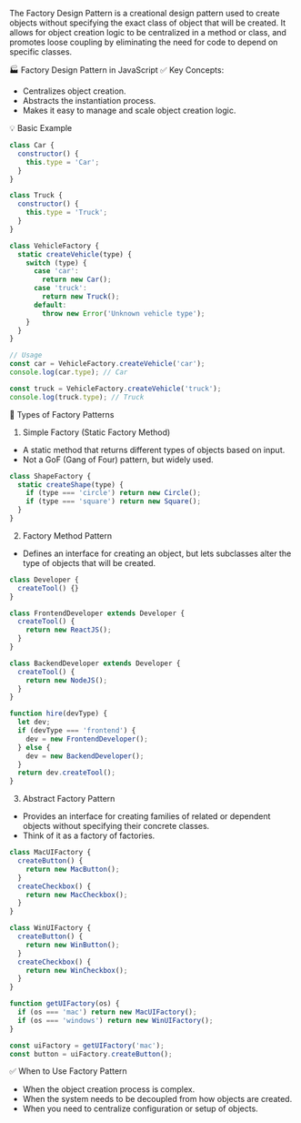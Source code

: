 The Factory Design Pattern is a creational design pattern used to create objects without specifying the exact class of object that will be created. It allows for object creation logic to be centralized in a method or class, and promotes loose coupling by eliminating the need for code to depend on specific classes.

🏭 Factory Design Pattern in JavaScript
✅ Key Concepts:
- Centralizes object creation.
- Abstracts the instantiation process.
- Makes it easy to manage and scale object creation logic.

💡 Basic Example

```js
class Car {
  constructor() {
    this.type = 'Car';
  }
}

class Truck {
  constructor() {
    this.type = 'Truck';
  }
}

class VehicleFactory {
  static createVehicle(type) {
    switch (type) {
      case 'car':
        return new Car();
      case 'truck':
        return new Truck();
      default:
        throw new Error('Unknown vehicle type');
    }
  }
}

// Usage
const car = VehicleFactory.createVehicle('car');
console.log(car.type); // Car

const truck = VehicleFactory.createVehicle('truck');
console.log(truck.type); // Truck

```

🔧 Types of Factory Patterns
1. Simple Factory (Static Factory Method)
- A static method that returns different types of objects based on input.
- Not a GoF (Gang of Four) pattern, but widely used.

```js
class ShapeFactory {
  static createShape(type) {
    if (type === 'circle') return new Circle();
    if (type === 'square') return new Square();
  }
}

```
2. Factory Method Pattern
- Defines an interface for creating an object, but lets subclasses alter the type of objects that will be created.

```js
class Developer {
  createTool() {}
}

class FrontendDeveloper extends Developer {
  createTool() {
    return new ReactJS();
  }
}

class BackendDeveloper extends Developer {
  createTool() {
    return new NodeJS();
  }
}

function hire(devType) {
  let dev;
  if (devType === 'frontend') {
    dev = new FrontendDeveloper();
  } else {
    dev = new BackendDeveloper();
  }
  return dev.createTool();
}

```
3. Abstract Factory Pattern
- Provides an interface for creating families of related or dependent objects without specifying their concrete classes.
- Think of it as a factory of factories.

```js
class MacUIFactory {
  createButton() {
    return new MacButton();
  }
  createCheckbox() {
    return new MacCheckbox();
  }
}

class WinUIFactory {
  createButton() {
    return new WinButton();
  }
  createCheckbox() {
    return new WinCheckbox();
  }
}

function getUIFactory(os) {
  if (os === 'mac') return new MacUIFactory();
  if (os === 'windows') return new WinUIFactory();
}

const uiFactory = getUIFactory('mac');
const button = uiFactory.createButton();

```

✅ When to Use Factory Pattern
- When the object creation process is complex.
- When the system needs to be decoupled from how objects are created.
- When you need to centralize configuration or setup of objects.

